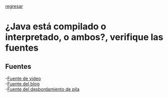 [regresar](Martes.md)
# ¿Java está compilado o interpretado, o ambos?, verifique las fuentes

## Fuentes
-[Fuente de video](https://www.youtube.com/watch?v=G81hoJTvQVg)<br>
-[Fuente del blog](https://www.tutorialspoint.com/Why-java-is-both-compiled-and-interpreted-language)<br>
-[Fuente del desbordamiento de pila](https://stackoverflow.com/questions/1326071/is-java-a-compiled-or-an-interpreted-programming-language)<br>

